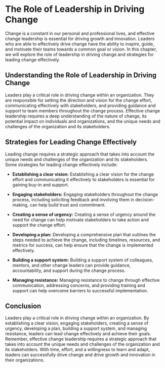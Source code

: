 The Role of Leadership in Driving Change
===================================================================

Change is a constant in our personal and professional lives, and effective change leadership is essential for driving growth and innovation. Leaders who are able to effectively drive change have the ability to inspire, guide, and motivate their teams towards a common goal or vision. In this chapter, we will explore the role of leadership in driving change and strategies for leading change effectively.

Understanding the Role of Leadership in Driving Change
------------------------------------------------------

Leaders play a critical role in driving change within an organization. They are responsible for setting the direction and vision for the change effort, communicating effectively with stakeholders, and providing guidance and support to team members throughout the change process. Effective change leadership requires a deep understanding of the nature of change, its potential impact on individuals and organizations, and the unique needs and challenges of the organization and its stakeholders.

Strategies for Leading Change Effectively
-----------------------------------------

Leading change requires a strategic approach that takes into account the unique needs and challenges of the organization and its stakeholders. Some strategies for leading change effectively include:

* **Establishing a clear vision:** Establishing a clear vision for the change effort and communicating it effectively to stakeholders is essential for gaining buy-in and support.

* **Engaging stakeholders:** Engaging stakeholders throughout the change process, including soliciting feedback and involving them in decision-making, can help build trust and commitment.

* **Creating a sense of urgency:** Creating a sense of urgency around the need for change can help motivate stakeholders to take action and support the change effort.

* **Developing a plan:** Developing a comprehensive plan that outlines the steps needed to achieve the change, including timelines, resources, and metrics for success, can help ensure that the change is implemented effectively.

* **Building a support system:** Building a support system of colleagues, mentors, and other change leaders can provide guidance, accountability, and support during the change process.

* **Managing resistance:** Managing resistance to change through effective communication, addressing concerns, and providing training and support can help overcome barriers to successful implementation.

Conclusion
----------

Leaders play a critical role in driving change within an organization. By establishing a clear vision, engaging stakeholders, creating a sense of urgency, developing a plan, building a support system, and managing resistance, leaders can lead change effectively and achieve their goals. Remember, effective change leadership requires a strategic approach that takes into account the unique needs and challenges of the organization and its stakeholders. With time, effort, and a willingness to learn and adapt, leaders can successfully drive change and drive growth and innovation in their organizations.
